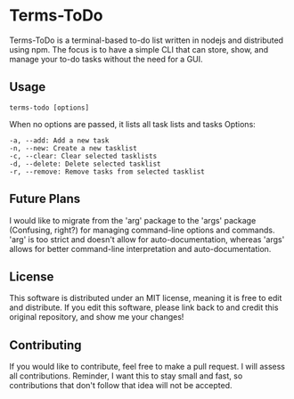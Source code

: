 # Terms-ToDo
Terms-ToDo is a terminal-based to-do list written in nodejs and distributed using npm. The focus is to have a simple CLI that can store, show, and manage your to-do tasks without the need for a GUI.

## Usage
	terms-todo [options]
When no options are passed, it lists all task lists and tasks
Options:   

	-a, --add: Add a new task
	-n, --new: Create a new tasklist
	-c, --clear: Clear selected tasklists
	-d, --delete: Delete selected tasklist
	-r, --remove: Remove tasks from selected tasklist

## Future Plans
I would like to migrate from the 'arg' package to the 'args' package (Confusing, right?) for managing command-line options and commands. 'arg' is too strict and doesn't allow for auto-documentation, whereas 'args' allows for better command-line interpretation and auto-documentation.

## License
This software is distributed under an MIT license, meaning it is free to edit and distribute. If you edit this software, please link back to and credit this original repository, and show me your changes!

## Contributing
If you would like to contribute, feel free to make a pull request. I will assess all contributions. Reminder, I want this to stay small and fast, so contributions that don't follow that idea will not be accepted.
